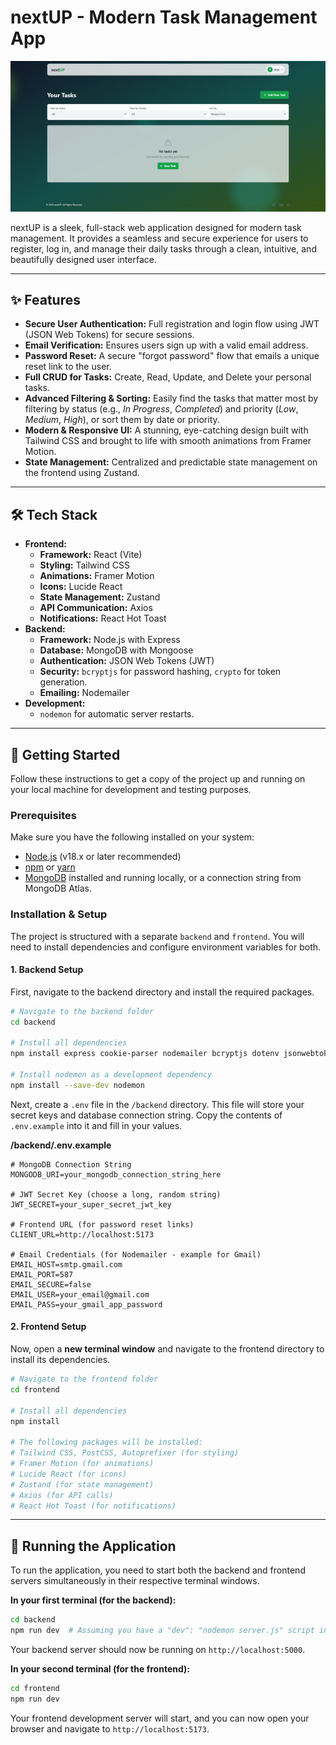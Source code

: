 # nextUP - Modern Task Management App

![Image Alt](https://github.com/xlooser404/nextUp-app/blob/d2b98f4f556ed3687e34571a1e11710337923470/home.png)


nextUP is a sleek, full-stack web application designed for modern task management. It provides a seamless and secure experience for users to register, log in, and manage their daily tasks through a clean, intuitive, and beautifully designed user interface.

---

## ✨ Features

-   **Secure User Authentication:** Full registration and login flow using JWT (JSON Web Tokens) for secure sessions.
-   **Email Verification:** Ensures users sign up with a valid email address.
-   **Password Reset:** A secure "forgot password" flow that emails a unique reset link to the user.
-   **Full CRUD for Tasks:** Create, Read, Update, and Delete your personal tasks.
-   **Advanced Filtering & Sorting:** Easily find the tasks that matter most by filtering by status (e.g., *In Progress*, *Completed*) and priority (*Low*, *Medium*, *High*), or sort them by date or priority.
-   **Modern & Responsive UI:** A stunning, eye-catching design built with Tailwind CSS and brought to life with smooth animations from Framer Motion.
-   **State Management:** Centralized and predictable state management on the frontend using Zustand.

---

## 🛠️ Tech Stack

-   **Frontend:**
    -   **Framework:** React (Vite)
    -   **Styling:** Tailwind CSS
    -   **Animations:** Framer Motion
    -   **Icons:** Lucide React
    -   **State Management:** Zustand
    -   **API Communication:** Axios
    -   **Notifications:** React Hot Toast
-   **Backend:**
    -   **Framework:** Node.js with Express
    -   **Database:** MongoDB with Mongoose
    -   **Authentication:** JSON Web Tokens (JWT)
    -   **Security:** `bcryptjs` for password hashing, `crypto` for token generation.
    -   **Emailing:** Nodemailer
-   **Development:**
    -   `nodemon` for automatic server restarts.

---

## 🚀 Getting Started

Follow these instructions to get a copy of the project up and running on your local machine for development and testing purposes.

### Prerequisites

Make sure you have the following installed on your system:
-   [Node.js](https://nodejs.org/) (v18.x or later recommended)
-   [npm](https://www.npmjs.com/) or [yarn](https://yarnpkg.com/)
-   [MongoDB](https://www.mongodb.com/try/download/community) installed and running locally, or a connection string from MongoDB Atlas.

### Installation & Setup

The project is structured with a separate `backend` and `frontend`. You will need to install dependencies and configure environment variables for both.

#### **1. Backend Setup**

First, navigate to the backend directory and install the required packages.

```bash
# Navigate to the backend folder
cd backend

# Install all dependencies
npm install express cookie-parser nodemailer bcryptjs dotenv jsonwebtoken mongoose crypto

# Install nodemon as a development dependency
npm install --save-dev nodemon
```

Next, create a `.env` file in the `/backend` directory. This file will store your secret keys and database connection string. Copy the contents of `.env.example` into it and fill in your values.

**/backend/.env.example**
```env
# MongoDB Connection String
MONGODB_URI=your_mongodb_connection_string_here

# JWT Secret Key (choose a long, random string)
JWT_SECRET=your_super_secret_jwt_key

# Frontend URL (for password reset links)
CLIENT_URL=http://localhost:5173

# Email Credentials (for Nodemailer - example for Gmail)
EMAIL_HOST=smtp.gmail.com
EMAIL_PORT=587
EMAIL_SECURE=false
EMAIL_USER=your_email@gmail.com
EMAIL_PASS=your_gmail_app_password
```

#### **2. Frontend Setup**

Now, open a **new terminal window** and navigate to the frontend directory to install its dependencies.

```bash
# Navigate to the frontend folder
cd frontend

# Install all dependencies
npm install

# The following packages will be installed:
# Tailwind CSS, PostCSS, Autoprefixer (for styling)
# Framer Motion (for animations)
# Lucide React (for icons)
# Zustand (for state management)
# Axios (for API calls)
# React Hot Toast (for notifications)
```


---

## 🏃 Running the Application

To run the application, you need to start both the backend and frontend servers simultaneously in their respective terminal windows.

**In your first terminal (for the backend):**
```bash
cd backend
npm run dev  # Assuming you have a "dev": "nodemon server.js" script in your package.json
```
Your backend server should now be running on `http://localhost:5000`.

**In your second terminal (for the frontend):**
```bash
cd frontend
npm run dev
```
Your frontend development server will start, and you can now open your browser and navigate to `http://localhost:5173`.


